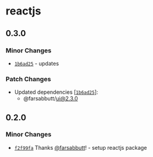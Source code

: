 # reactjs

## 0.3.0

### Minor Changes

- [`1b6ad25`](https://github.com/bahag-buttf/bahag-design-system/commit/1b6ad258d1953d1e1df3ed4a973e34366619af9c) - updates

### Patch Changes

- Updated dependencies [[`1b6ad25`](https://github.com/bahag-buttf/bahag-design-system/commit/1b6ad258d1953d1e1df3ed4a973e34366619af9c)]:
  - @farsabbutt/ui@2.3.0

## 0.2.0

### Minor Changes

- [`f2f99fa`](https://github.com/bahag-buttf/bahag-design-system/commit/f2f99fa6cb2f5b79299aa99346bcff8dfa6e2e31) Thanks [@farsabbutt](https://github.com/farsabbutt)! - setup reactjs package
